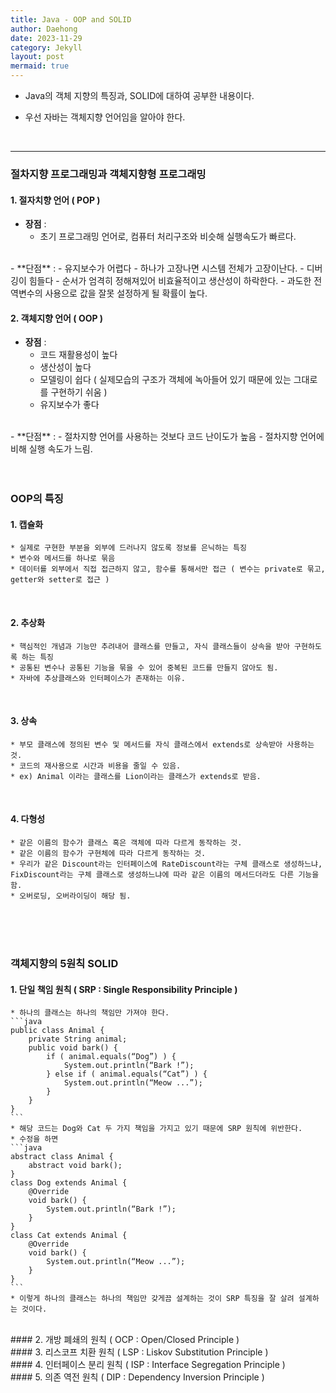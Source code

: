 ```yaml
---
title: Java - OOP and SOLID
author: Daehong
date: 2023-11-29
category: Jekyll
layout: post
mermaid: true
---
```


* Java의 객체 지향의 특징과, SOLID에 대하여 공부한 내용이다.

* 우선 자바는 객체지향 언어임을 알아야 한다.

<br>
<hr>

### 절차지향 프로그래밍과 객체지향형 프로그래밍
#### 1. 절자치향 언어 ( POP )
   - **장점** : 
		- 초기 프로그래밍 언어로, 컴퓨터 처리구조와 비슷해 실행속도가 빠르다.
<br>
   - **단점** : 
		- 유지보수가 어렵다
        - 하나가 고장나면 시스템 전체가 고장이난다.
        - 디버깅이 힘들다
        - 순서가 엄격히 정해져있어 비효율적이고 생산성이 하락한다.
        - 과도한 전역변수의 사용으로 값을 잘못 설정하게 될 확률이 높다.
		  
#### 2. 객체지향 언어 ( OOP )
   - **장점** : 
		- 코드 재활용성이 높다
        - 생산성이 높다
        - 모델링이 쉽다 ( 실제모습의 구조가 객체에 녹아들어 있기 때문에 있는 그대로를 구현하기 쉬움 )
        - 유지보수가 좋다
<br>
   - **단점** : 
		- 절차지향 언어를 사용하는 것보다 코드 난이도가 높음
        - 절차지향 언어에 비해 실행 속도가 느림.	   
		
<br>
<br>
<br>

### OOP의 특징
#### 1. 캡슐화
	* 실제로 구현한 부분을 외부에 드러나지 않도록 정보를 은닉하는 특징
	* 변수와 메서드를 하나로 묶음
	* 데이터를 외부에서 직접 접근하지 않고, 함수를 통해서만 접근 ( 변수는 private로 묶고, getter와 setter로 접근 )

<br>

#### 2. 추상화
	* 핵심적인 개념과 기능만 추려내어 클래스를 만들고, 자식 클래스들이 상속을 받아 구현하도록 하는 특징
	* 공통된 변수나 공통된 기능을 묶을 수 있어 중복된 코드를 만들지 않아도 됨.
	* 자바에 추상클래스와 인터페이스가 존재하는 이유.
	
<br>	

#### 3. 상속
	* 부모 클래스에 정의된 변수 및 메서드를 자식 클래스에서 extends로 상속받아 사용하는 것.
	* 코드의 재사용으로 시간과 비용을 줄일 수 있음.
	* ex) Animal 이라는 클래스를 Lion이라는 클래스가 extends로 받음.
	
<br>

#### 4. 다형성
    * 같은 이름의 함수가 클래스 혹은 객체에 따라 다르게 동작하는 것.
	* 같은 이름의 함수가 구현체에 따라 다르게 동작하는 것.
	* 우리가 같은 Discount라는 인터페이스에 RateDiscount라는 구체 클래스로 생성하느냐, FixDiscount라는 구체 클래스로 생성하느냐에 따라 같은 이름의 메서드더라도 다른 기능을 함.
	* 오버로딩, 오버라이딩이 해당 됨.
	
<br>
<br>
<br>

### 객체지향의 5원칙 SOLID
#### 1. 단일 책임 원칙 ( SRP : Single Responsibility Principle )
	* 하나의 클래스는 하나의 책임만 가져야 한다.
	```java
	public class Animal {
		private String animal;
		public void bark() {
			if ( animal.equals(“Dog”) ) {
				System.out.println(“Bark !”);
			} else if ( animal.equals(“Cat”) ) {
				System.out.println(“Meow ...”);
			}
		}
	}
	```
	* 해당 코드는 Dog와 Cat 두 가지 책임을 가지고 있기 때문에 SRP 원칙에 위반한다.
	* 수정을 하면
	```java
	abstract class Animal {
		abstract void bark();
	}
	class Dog extends Animal {
		@Override
		void bark() {
			System.out.println(“Bark !”);
		}
	}
	class Cat extends Animal {
		@Override
		void bark() {
			System.out.println(“Meow ...”);
		}
	}
	```
	* 이렇게 하나의 클래스는 하나의 책임만 갖게끔 설계하는 것이 SRP 특징을 잘 살려 설계하는 것이다.

<br>
#### 2. 개방 폐쇄의 원칙 ( OCP : Open/Closed Principle )

<br>
#### 3. 리스코프 치환 원칙 ( LSP : Liskov Substitution Principle )

<br>
#### 4. 인터페이스 분리 원칙 ( ISP : Interface Segregation Principle )

<br>
#### 5. 의존 역전 원칙 ( DIP : Dependency Inversion Principle )
	



